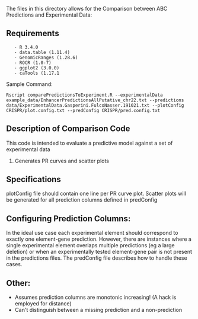 The files in this directory allows for the Comparison between ABC Predictions and Experimental Data: 

## Requirements 
       - R 3.4.0
       - data.table (1.11.4)
       - GenomicRanges (1.28.6)
       - ROCR (1.0-7)
       - ggplot2 (3.0.0)
       - caTools (1.17.1

Sample Command:
```
Rscript comparePredictionsToExperiment.R --experimentalData example_data/EnhancerPredictionsAllPutative_chr22.txt --predictions data/ExperimentalData.Gasperini.FulcoNasser.191021.txt --plotConfig CRISPR/plot.config.txt --predConfig CRISPR/pred.config.txt
```

## Description of Comparison Code 
This code is intended to evaluate a predictive model against a set of experimental data
1. Generates PR curves and scatter plots

## Specifications
plotConfig file should contain one line per PR curve plot. Scatter plots will be generated for all prediction columns defined in predConfig

## Configuring Prediction Columns:
In the ideal use case each experimental element should correspond to exactly one element-gene prediction. 
However, there are instances where a single experimental element overlaps multiple predictions (eg a large deletion) or when an experimentally tested element-gene pair is not present in the predictions files.
The predConfig file describes how to handle these cases. 

## Other:
- Assumes prediction columns are monotonic increasing! (A hack is employed for distance)
- Can't distinguish between a missing prediction and a non-prediction

